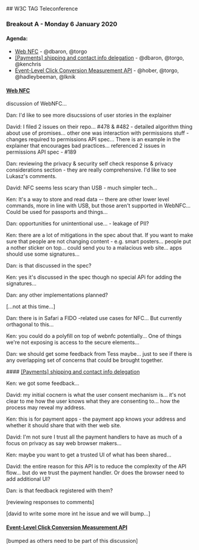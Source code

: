 ﻿## W3C TAG Teleconference

### Breakout A - Monday 6 January 2020

#### Agenda:

* [Web NFC](https://github.com/w3ctag/design-reviews/issues/461) - @dbaron, @torgo
* [[Payments] shipping and contact info delegation](https://github.com/w3ctag/design-reviews/issues/425) - @dbaron, @torgo, @kenchris
* [Event-Level Click Conversion Measurement API](https://github.com/w3ctag/design-reviews/issues/418) - @hober, @torgo, @hadleybeeman, @lknik

#### [Web NFC](https://github.com/w3ctag/design-reviews/issues/461)

discussion of WebNFC...

Dan: I'd like to see more disucssions of user stories in the explainer

David: I filed 2 issues on their repo... #478 & #482 - detailed algorithm thing about use of promises... other one was interaction with permissions stuff - changes required to permissions API spec... There is an example in the explainer that encourages bad practices... referenced 2 issues in permissions API spec - #189 

Dan: reviewing the privacy & security self check response & privacy considerations section - they are really comprehensive. I'd like to see Lukasz's comments.

David: NFC seems less scary than USB - much simpler tech...

Ken: It's a way to store and read data -- there are other lower level commands, more in line with USB, but those aren't supported in WebNFC... Could be used for passports and things...

Dan: opportunities for unintentional use... - leakage of PII?

Ken: there are a lot of mitigations in the spec about that. If you want to make sure that people are not changing content - e.g. smart posters... people put a nother sticker on top...   could send you to a malacious web site...  apps should use some signatures...

Dan: is that discussed in the spec?

Ken: yes it's discussed in the spec though no special APi for adding the signatures...

Dan: any other implementations planned?

[...not at this time...]

Dan: there is in Safari a FIDO -related use cases for NFC... But currently orthagonal to this... 

Ken: you could do a polyfill on top of webnfc potentially...  One of things we're not exposing is access to the secure elements... 

Dan: we should get some feedback from Tess maybe... just to see if there is any overlapping set of concerns that could be brought together.

#### [[Payments] shipping and contact info delegation](https://github.com/w3ctag/design-reviews/issues/425) 

Ken: we got some feedback...

David: my initial cocnern is what the user consent mechanism is... it's not clear to me how the user knows what they are consenting to... how the process may reveal my address.

Ken: this is for payment apps - the payment app knows your address and whether it should share that with ther web site.

David: I'm not sure I trust all the payment handlers to have as much of a focus on privacy as say web browser makers...

Ken: maybe you want to get a trusted UI of what has been shared...

David: the entire reason for this API is to reduce the complexity of the API flow... but do we trust the payment handler. Or does the browser need to add additional UI?

Dan: is that feedback registered with them?

[reviewing responses to comments]

[david to write some more int he issue and we will bump...]

#### [Event-Level Click Conversion Measurement API](https://github.com/w3ctag/design-reviews/issues/418) 

[bumped as others need to be part of this discussion]